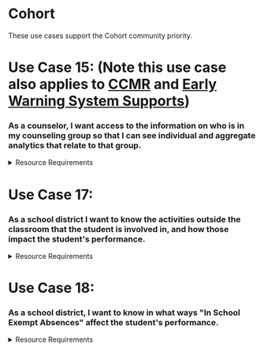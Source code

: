 # Cohort

These use cases support the Cohort community priority.

# Use Case 15: (Note this use case also applies to [CCMR](./college-career-and-military-readiness-ccmr.md) and [Early Warning System Supports](./early-warning-system-supports.md))

### As a counselor, I want access to the information on who is in my counseling group so that I can see individual and aggregate analytics that relate to that group. 

<details>
<summary>Resource Requirements</summary>

| API Resources | Notes |
| --- | --- |
| /cohorts |     |
| /staffCohortAssociations |     |
| /studentCohortAssociations |     |
| /calendars |     |
| /calendarDates |     |
| /courses |     |
| /courseOfferings |     |
| /localEducationAgencies |     |
| /gradingPeriods |     |
| /schools |     |
| /sections |     |
| /sessions |     |
| /staffs |     |
| /staffEducationOrganizationAssignmentAssociations |     |
| /staffEducationOrganizationEmploymentAssociations |     |
| /staffSchoolAssociations |     |
| /staffSectionAssociations |     |
| /students |     |
| /studentEducationOrganizationAssociations |     |
| /studentSchoolAssociations |     |
| /studentSectionAssociations |     |
| /bellSchedules |     |
| /locations |     |
| /classPeriods |     |

</details>

# Use Case 17:

### As a school district I want to know the activities outside the classroom that the student is involved in, and how those impact the student's performance.

<details>
<summary>Resource Requirements</summary>

| API Resources | Notes |
| --- | --- |
| /cohorts |     |
| /staffCohortAssociations |     |
| /studentCohortAssociations |     |
| /grades |     |
| /calendars |     |
| /calendarDates |     |
| /courses |     |
| /courseOfferings |     |
| /localEducationAgencies |     |
| /gradingPeriods |     |
| /schools |     |
| /sections |     |
| /sessions |     |
| /staffs |     |
| /staffEducationOrganizationAssignmentAssociations |     |
| /staffEducationOrganizationEmploymentAssociations |     |
| /staffSchoolAssociations |     |
| /staffSectionAssociations |     |
| /students |     |
| /studentEducationOrganizationAssociations |     |
| /studentSchoolAssociations |     |
| /studentSectionAssociations |     |
| /bellSchedules |     |
| /locations |     |
| /classPeriods |     |

</details>

# Use Case 18:

### As a school district, I want to know in what ways "In School Exempt Absences" affect the student's performance.

<details>
<summary>Resource Requirements</summary>

Note: this use case requires the addition of a new attendance descriptor "In
School Exempt Absences".

| API Resources | Notes |
| --- | --- |
| /grades |     |
| /studentSchoolAttendanceEvents |     |
| /studentSectionAttendanceEvents |     |
| /calendars |     |
| /calendarDates |     |
| /courses |     |
| /courseOfferings |     |
| /localEducationAgencies |     |
| /gradingPeriods |     |
| /schools |     |
| /sections |     |
| /sessions |     |
| /staffs |     |
| /staffEducationOrganizationAssignmentAssociations |     |
| /staffEducationOrganizationEmploymentAssociations |     |
| /staffSchoolAssociations |     |
| /staffSectionAssociations |     |
| /students |     |
| /studentEducationOrganizationAssociations |     |
| /studentSchoolAssociations |     |
| /studentSectionAssociations |     |
| /bellSchedules |     |
| /locations |     |
| /classPeriods |     |

</details>
